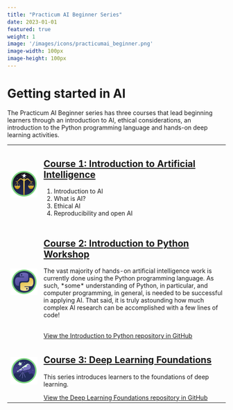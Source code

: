 ```yaml
---
title: "Practicum AI Beginner Series"
date: 2023-01-01
featured: true
weight: 1
image: '/images/icons/practicumai_beginner.png'
image-width: 100px
image-height: 100px
---
```


# Getting started in AI

The Practicum AI Beginner series has three courses that lead beginning learners through an introduction to AI, ethical considerations, an introduction to the Python programming language and hands-on deep learning activities.

<table>
    <tr> 
        <td>
            <a href="https://github.com/PracticumAI/ethics"><img src="/images/icons/practicumai_ethics.png" alt="AI Ethics icon" width="500"></a>
        </td>
        <td>
            <h2><a href="https://github.com/PracticumAI/ethics">Course 1: Introduction to Artificial Intelligence</a></h2>
            <ol>
                <li>Introduction to AI</li>
                <li>What is AI?</li>
                <li>Ethical AI</li>
                <li>Reproducibility and open AI</li>
            </ol>
        </td>
    </tr>
    <tr>
        <td><a href='https://github.com/PracticumAI/python'><img src='/images/icons/practicumai_python.png' alt='Introduction to Python icon' width=500></a></td>
        <td>
            <h2><a href='https://github.com/PracticumAI/python'>Course 2: Introduction to Python Workshop</a></h2>
            <p>The vast majority of hands-on artificial intelligence work is currently done using the Python programming language. As such, *some* understanding of Python, in particular, and computer programming, in general, is needed to be successful in applying AI. That said, it is truly astounding how much complex AI research can be accomplished with a few lines of code!</p>
            <br>
            <a href='https://github.com/PracticumAI/python'>View the Introduction to Python repository in GitHub</a>
        </td>
    </tr>
    <tr>
        <td>
            <a href='https://github.com/PracticumAI/deep_learning'><img src='/images/icons/practicumai_beginner.png' alt='Deep Learning Foundations icon' width=500></a>
        </td>
        <td>
            <h2><a href='https://github.com/PracticumAI/deep_learning'>Course 3: Deep Learning Foundations</a></h2>
            <p>This  series introduces learners to the foundations of deep learning.</p>
            <a href='https://github.com/PracticumAI/deep_learning'>View the Deep Learning Foundations repository in GitHub</a>
        </td>
    </tr>
</table>